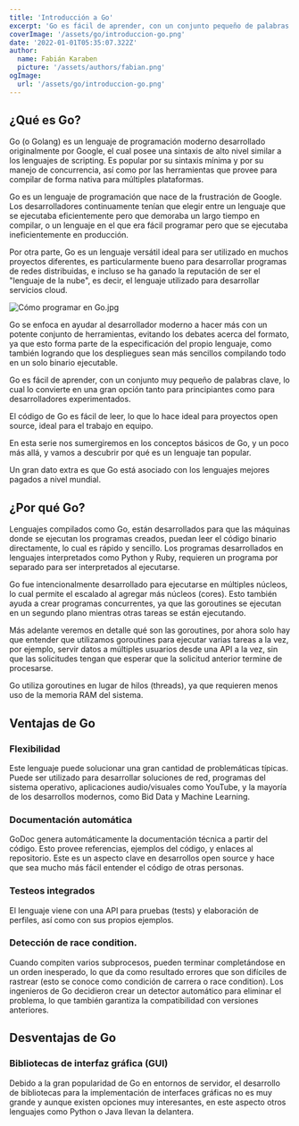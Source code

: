 ```yaml
---
title: 'Introducción a Go'
excerpt: 'Go es fácil de aprender, con un conjunto pequeño de palabras clave, es una gran opción para principiantes y para desarrolladores experimentados.'
coverImage: '/assets/go/introduccion-go.png'
date: '2022-01-01T05:35:07.322Z'
author:
  name: Fabián Karaben
  picture: '/assets/authors/fabian.png'
ogImage:
  url: '/assets/go/introduccion-go.png'
---
```


## ¿Qué es Go?

Go (o Golang) es un lenguaje de programación moderno desarrollado originalmente por Google, el cual posee una sintaxis de alto nivel similar a los lenguajes de scripting. Es popular por su sintaxis mínima y por su manejo de concurrencia, así como por las herramientas que provee para compilar de forma nativa para múltiples plataformas.

Go es un lenguaje de programación que nace de la frustración de Google. Los desarrolladores continuamente tenían que elegir entre un lenguaje que se ejecutaba eficientemente pero que demoraba un largo tiempo en compilar, o un lenguaje en el que era fácil programar pero que se ejecutaba ineficientemente en producción.

Por otra parte, Go es un lenguaje versátil ideal para ser utilizado en muchos proyectos diferentes, es particularmente bueno para desarrollar programas de redes distribuidas, e incluso se ha ganado la reputación de ser el "lenguaje de la nube", es decir, el lenguaje utilizado para desarrollar servicios cloud.

![Cómo programar en Go.jpg](/assets/go/cloud-go-love.jpg)

Go se enfoca en ayudar al desarrollador moderno a hacer más con un potente conjunto de herramientas, evitando los debates acerca del formato, ya que esto forma parte de la especificación del propio lenguaje, como también logrando que los despliegues sean más sencillos compilando todo en un solo binario ejecutable.

Go es fácil de aprender, con un conjunto muy pequeño de palabras clave, lo cual lo convierte en una gran opción tanto para principiantes como para desarrolladores experimentados.

El código de Go es fácil de leer, lo que lo hace ideal para proyectos open source, ideal para el trabajo en equipo.

En esta serie nos sumergiremos en los conceptos básicos de Go, y un poco más allá, y vamos a descubrir por qué es un lenguaje tan popular.

Un gran dato extra es que Go está asociado con los lenguajes mejores pagados a nivel mundial.

## ¿Por qué Go?

Lenguajes compilados como Go, están desarrollados para que las máquinas donde se ejecutan los programas creados, puedan leer el código binario directamente, lo cual es rápido y sencillo. Los programas desarrollados en lenguajes interpretados como Python y Ruby, requieren un programa por separado para ser interpretados al ejecutarse.

Go fue intencionalmente desarrollado para ejecutarse en múltiples núcleos, lo cual permite el escalado al agregar más núcleos (cores). Esto también ayuda a crear programas concurrentes, ya que las goroutines se ejecutan en un segundo plano mientras otras tareas se están ejecutando.

Más adelante veremos en detalle qué son las goroutines, por ahora solo hay que entender que utilizamos goroutines para ejecutar varias tareas a la vez, por ejemplo, servir datos a múltiples usuarios desde una API a la vez, sin que las solicitudes tengan que esperar que la solicitud anterior termine de procesarse.

Go utiliza goroutines en lugar de hilos (threads), ya que requieren menos uso de la memoria RAM del sistema.

## Ventajas de Go

### Flexibilidad

Este lenguaje puede solucionar una gran cantidad de problemáticas típicas. Puede ser utilizado para desarrollar soluciones de red, programas del sistema operativo, aplicaciones audio/visuales como YouTube, y la mayoría de los desarrollos modernos, como Bid Data y Machine Learning.

### Documentación automática

GoDoc genera automáticamente la documentación técnica a partir del código. Esto provee referencias, ejemplos del código, y enlaces al repositorio. Este es un aspecto clave en desarrollos open source y hace que sea mucho más fácil entender el código de otras personas.

### Testeos integrados

El lenguaje viene con una API para pruebas (tests) y elaboración de perfiles, así como con sus propios ejemplos.

### Detección de race condition.

Cuando compiten varios subprocesos, pueden terminar completándose en un orden inesperado, lo que da como resultado errores que son difíciles de rastrear (esto se conoce como condición de carrera o race condition). Los ingenieros de Go decidieron crear un detector automático para eliminar el problema, lo que también garantiza la compatibilidad con versiones anteriores.

## Desventajas de Go

### Bibliotecas de interfaz gráfica (GUI)

Debido a la gran popularidad de Go en entornos de servidor, el desarrollo de bibliotecas para la implementación de interfaces gráficas no es muy grande y aunque existen opciones muy interesantes, en este aspecto otros lenguajes como Python o Java llevan la delantera.
